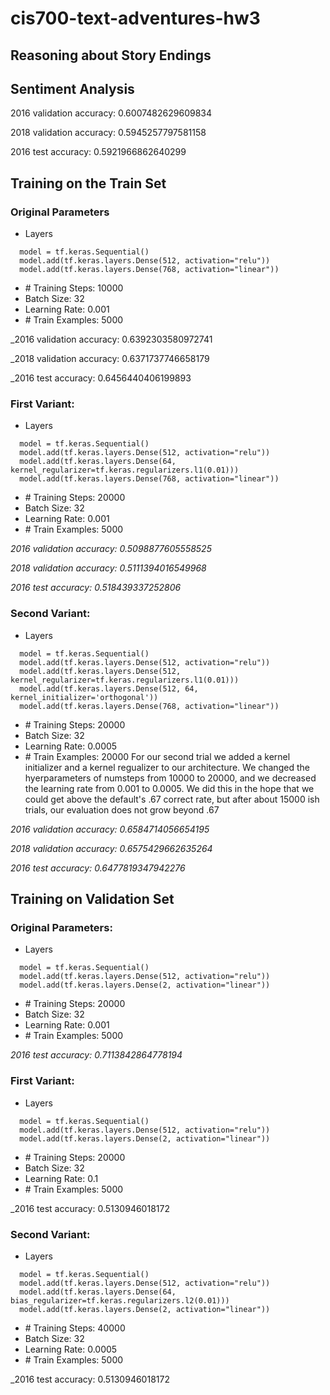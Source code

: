 # cis700-text-adventures-hw3
Reasoning about Story Endings
-----------------------------

## Sentiment Analysis
2016 validation accuracy: 
0.6007482629609834

2018 validation accuracy: 
0.5945257797581158

2016 test accuracy: 
0.5921966862640299

## Training on the Train Set
### Original Parameters
- Layers
~~~~
  model = tf.keras.Sequential()
  model.add(tf.keras.layers.Dense(512, activation="relu"))
  model.add(tf.keras.layers.Dense(768, activation="linear"))
~~~~
- \# Training Steps: 10000
- Batch Size: 32
- Learning Rate: 0.001
- \# Train Examples: 5000

_2016 validation accuracy: 0.6392303580972741

_2018 validation accuracy: 0.6371737746658179

_2016 test accuracy: 0.6456440406199893

### First Variant:
- Layers
~~~~
  model = tf.keras.Sequential()
  model.add(tf.keras.layers.Dense(512, activation="relu"))
  model.add(tf.keras.layers.Dense(64, kernel_regularizer=tf.keras.regularizers.l1(0.01)))
  model.add(tf.keras.layers.Dense(768, activation="linear"))
~~~~
- \# Training Steps: 20000
- Batch Size: 32
- Learning Rate: 0.001
- \# Train Examples: 5000

_2016 validation accuracy: 0.5098877605558525_

_2018 validation accuracy: 0.5111394016549968_

_2016 test accuracy: 0.518439337252806_

### Second Variant:
- Layers
~~~~
  model = tf.keras.Sequential()
  model.add(tf.keras.layers.Dense(512, activation="relu"))
  model.add(tf.keras.layers.Dense(512, kernel_regularizer=tf.keras.regularizers.l1(0.01)))
  model.add(tf.keras.layers.Dense(512, 64, kernel_initializer='orthogonal'))
  model.add(tf.keras.layers.Dense(768, activation="linear"))
~~~~
- \# Training Steps: 20000
- Batch Size: 32
- Learning Rate: 0.0005
- \# Train Examples: 20000
  For our second trial we added a kernel initializer and a kernel regualizer to our architecture. We changed the hyerparameters of numsteps from 10000 to 20000, and we decreased the learning rate from 0.001 to 0.0005. We did this in the hope that we could get above the default's .67 correct rate, but after about 15000 ish trials, our evaluation does not grow beyond .67

_2016 validation accuracy: 0.6584714056654195_

_2018 validation accuracy: 0.6575429662635264_

_2016 test accuracy: 0.6477819347942276_

## Training on Validation Set
### Original Parameters: ###
- Layers
~~~~
  model = tf.keras.Sequential()
  model.add(tf.keras.layers.Dense(512, activation="relu"))
  model.add(tf.keras.layers.Dense(2, activation="linear"))
~~~~
- \# Training Steps: 20000
- Batch Size: 32
- Learning Rate: 0.001
- \# Train Examples: 5000

_2016 test accuracy: 0.7113842864778194_

### First Variant:
- Layers
~~~~
  model = tf.keras.Sequential()
  model.add(tf.keras.layers.Dense(512, activation="relu"))
  model.add(tf.keras.layers.Dense(2, activation="linear"))
~~~~
- \# Training Steps: 20000
- Batch Size: 32
- Learning Rate: 0.1
- \# Train Examples: 5000

_2016 test accuracy: 0.5130946018172

### Second Variant:
- Layers
~~~~
  model = tf.keras.Sequential()
  model.add(tf.keras.layers.Dense(512, activation="relu"))
  model.add(tf.keras.layers.Dense(64, bias_regularizer=tf.keras.regularizers.l2(0.01)))
  model.add(tf.keras.layers.Dense(2, activation="linear"))
~~~~
- \# Training Steps: 40000
- Batch Size: 32
- Learning Rate: 0.0005
- \# Train Examples: 5000

_2016 test accuracy: 0.5130946018172
